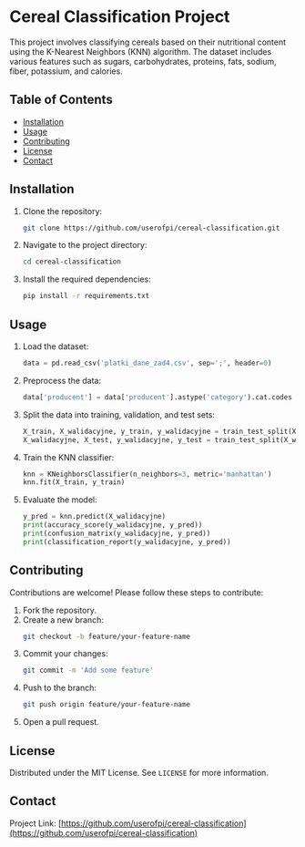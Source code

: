 # Cereal Classification Project

This project involves classifying cereals based on their nutritional content using the K-Nearest Neighbors (KNN) algorithm. The dataset includes various features such as sugars, carbohydrates, proteins, fats, sodium, fiber, potassium, and calories.

## Table of Contents

- [Installation](#installation)
- [Usage](#usage)
- [Contributing](#contributing)
- [License](#license)
- [Contact](#contact)

## Installation

1. Clone the repository:
    ```sh
    git clone https://github.com/userofpi/cereal-classification.git
    ```
2. Navigate to the project directory:
    ```sh
    cd cereal-classification
    ```
3. Install the required dependencies:
    ```sh
    pip install -r requirements.txt
    ```

## Usage

1. Load the dataset:
    ```python
    data = pd.read_csv('platki_dane_zad4.csv', sep=';', header=0)
    ```
2. Preprocess the data:
    ```python
    data['producent'] = data['producent'].astype('category').cat.codes
    ```
3. Split the data into training, validation, and test sets:
    ```python
    X_train, X_walidacyjne, y_train, y_walidacyjne = train_test_split(X, y, test_size=0.6, random_state=42)
    X_walidacyjne, X_test, y_walidacyjne, y_test = train_test_split(X_walidacyjne, y_walidacyjne, test_size=0.5, random_state=42)
    ```
4. Train the KNN classifier:
    ```python
    knn = KNeighborsClassifier(n_neighbors=3, metric='manhattan')
    knn.fit(X_train, y_train)
    ```
5. Evaluate the model:
    ```python
    y_pred = knn.predict(X_walidacyjne)
    print(accuracy_score(y_walidacyjne, y_pred))
    print(confusion_matrix(y_walidacyjne, y_pred))
    print(classification_report(y_walidacyjne, y_pred))
    ```

## Contributing

Contributions are welcome! Please follow these steps to contribute:

1. Fork the repository.
2. Create a new branch:
    ```sh
    git checkout -b feature/your-feature-name
    ```
3. Commit your changes:
    ```sh
    git commit -m 'Add some feature'
    ```
4. Push to the branch:
    ```sh
    git push origin feature/your-feature-name
    ```
5. Open a pull request.

## License

Distributed under the MIT License. See `LICENSE` for more information.

## Contact


Project Link: [https://github.com/userofpi/cereal-classification](https://github.com/userofpi/cereal-classification)
